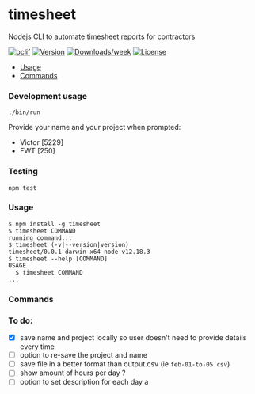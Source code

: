 timesheet
=========

Nodejs CLI to automate timesheet reports for contractors

[![oclif](https://img.shields.io/badge/cli-oclif-brightgreen.svg)](https://oclif.io)
[![Version](https://img.shields.io/npm/v/timesheet.svg)](https://npmjs.org/package/timesheet)
[![Downloads/week](https://img.shields.io/npm/dw/timesheet.svg)](https://npmjs.org/package/timesheet)
[![License](https://img.shields.io/npm/l/timesheet.svg)](https://github.com/victorkurauchi/timesheet/blob/master/package.json)

<!-- toc -->
* [Usage](#usage)
* [Commands](#commands)
<!-- tocstop -->

### Development usage

`./bin/run`

Provide your name and your project when prompted:

- Victor [5229] 
- FWT [250]

### Testing

`npm test`

### Usage
<!-- usage -->
```sh-session
$ npm install -g timesheet
$ timesheet COMMAND
running command...
$ timesheet (-v|--version|version)
timesheet/0.0.1 darwin-x64 node-v12.18.3
$ timesheet --help [COMMAND]
USAGE
  $ timesheet COMMAND
...
```
<!-- usagestop -->
### Commands
<!-- commands -->

<!-- commandsstop -->


### To do:

- [x] save name and project locally so user doesn't need to provide details every time
- [ ] option to re-save the project and name
- [ ] save file in a better format than output.csv (ie `feb-01-to-05.csv`)
- [ ] show amount of hours per day ?
- [ ] option to set description for each day a
